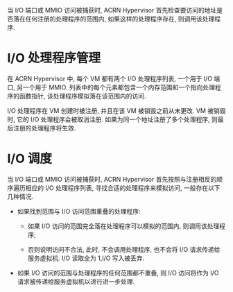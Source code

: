 
当 I/O 端口或 MMIO 访问被捕获时, ACRN Hypervisor 首先检查要访问的地址是否落在任何注册的处理程序的范围内, 如果这样的处理程序存在, 则调用该处理程序.

# I/O 处理程序管理

在 ACRN Hypervisor 中, 每个 VM 都有两个 I/O 处理程序列表, 一个用于 I/O 端口, 另一个用于 MMIO. 列表中的每个元素都包含一个内存范围和一个指向处理程序的函数指针, 该处理程序模拟落在该范围内的访问.

I/O 处理程序在 VM 创建时被注册, 并且在该 VM 被销毁之前从未更改. VM 被销毁时, 它的 I/O 处理程序会被取消注册. 如果为同一个地址注册了多个处理程序, 则最后注册的处理程序将生效.

# I/O 调度

当 I/O 端口或 MMIO 访问被捕获时, ACRN Hypervisor 首先按照与注册相反的顺序遍历相应的 I/O 处理程序列表, 寻找合适的处理程序来模拟访问, 一般存在以下几种情况.

* 如果找到范围与 I/O 访问范围重叠的处理程序:

  * 如果 I/O 访问的范围完全落在处理程序可以模拟的范围内, 则调用该处理程序;

  * 否则说明访问不合法, 此时, 不会调用处理程序, 也不会将 I/O 请求传递给服务虚拟机. I/O 读取全为 1,I/O 写入被丢弃.

* 如果 I/O 访问的范围与处理程序的任何范围都不重叠, 则 I/O 访问将作为 I/O 请求被传递给服务虚拟机以进行进一步处理.